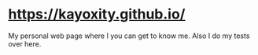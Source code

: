 # https://kayoxity.github.io/

My personal web page where I you can get to know me.
Also I do my tests over here.

